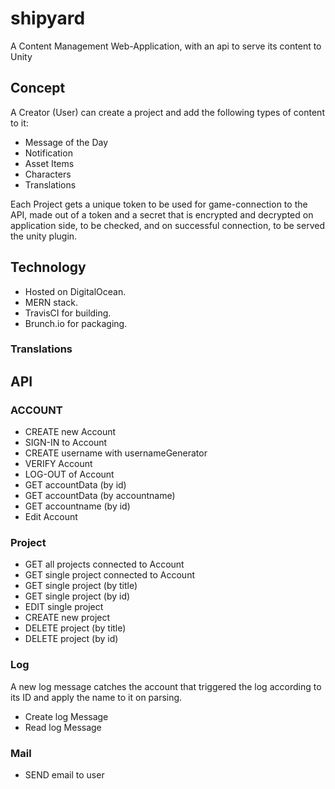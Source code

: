 # shipyard

A Content Management Web-Application, with an api to serve its content to Unity

## Concept

A Creator (User) can create a project and add the following types of content to it:

-   Message of the Day
-   Notification
-   Asset Items
-   Characters
-   Translations

Each Project gets a unique token to be used for game-connection to the API, made out of a token and a secret that is encrypted and decrypted on application side, to be checked, and on successful connection, to be served the unity plugin.

## Technology

-   Hosted on DigitalOcean.
-   MERN stack.
-   TravisCI for building.
-   Brunch.io for packaging.

### Translations

## API

### ACCOUNT

-   CREATE new Account
-   SIGN-IN to Account
-   CREATE username with usernameGenerator
-   VERIFY Account
-   LOG-OUT of Account
-   GET accountData (by id)
-   GET accountData (by accountname)
-   GET accountname (by id)
-   Edit Account

### Project

-   GET all projects connected to Account
-   GET single project connected to Account
-   GET single project (by title)
-   GET single project (by id)
-   EDIT single project
-   CREATE new project
-   DELETE project (by title)
-   DELETE project (by id)

### Log

A new log message catches the account that triggered the log according to its ID and apply the name to it on parsing.

-   Create log Message
-   Read log Message

### Mail

-   SEND email to user
